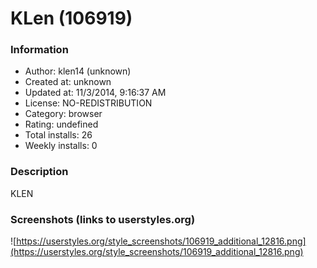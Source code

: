# KLen (106919)

### Information
- Author: klen14 (unknown)
- Created at: unknown
- Updated at: 11/3/2014, 9:16:37 AM
- License: NO-REDISTRIBUTION
- Category: browser
- Rating: undefined
- Total installs: 26
- Weekly installs: 0


### Description
KLEN


### Screenshots (links to userstyles.org)
![https://userstyles.org/style_screenshots/106919_additional_12816.png](https://userstyles.org/style_screenshots/106919_additional_12816.png)


